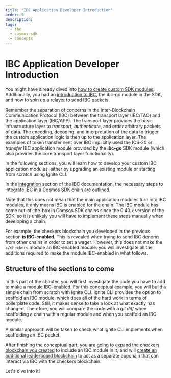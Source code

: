 ```yaml
---
title: "IBC Application Developer Introduction"
order: 5
description: 
tags: 
  - ibc
  - cosmos-sdk
  - concepts
---
```


# IBC Application Developer Introduction

You might have already dived into [how to create custom SDK modules](/tutorials/7-understand-sdk-modules/index.md). Additionally, you had an [introduction to IBC](/academy/3-ibc/1-what-is-ibc.md), the ibc-go module in the SDK, and how to [spin up a relayer to send IBC packets](/hands-on-exercise/4-ibc-adv/2-relayer-intro.md).

Remember the separation of concerns in the Inter-Blockchain Communication Protocol (IBC) between the transport layer (IBC/TAO) and the application layer (IBC/APP). The transport layer provides the basic infrastructure layer to _transport_, _authenticate_, and _order_ arbitrary packets of data. The encoding, decoding, and interpretation of the data to trigger the custom application logic is then up to the application layer. The examples of token transfer sent over IBC implicitly used the ICS-20 or _transfer_ IBC application module provided by the **ibc-go** SDK module (which also provides the core transport layer functionality).

In the following sections, you will learn how to develop your custom IBC application modules, either by upgrading an existing module or starting from scratch using Ignite CLI.

<HighlightBox type="docs">

In the [integration](https://ibc.cosmos.network/v3.0.0/ibc/integration.html) section of the IBC documentation, the necessary steps to integrate IBC in a Cosmos SDK chain are outlined.

Note that this does not mean that the main application modules turn into IBC modules, it only means IBC is enabled for the chain. The IBC module has come out-of-the-box in Comsos SDK chains since the 0.40.x version of the SDK, so it is unlikely you will have to implement these steps manually when developing a chain.

For example, the checkers blockchain you developed in the previous section **is IBC-enabled**. This is revealed when trying to send IBC denoms from other chains in order to set a wager. However, this does not make the `x/checkers` module an IBC-enabled module. you will investigate all the additions required to make the module IBC-enabled in what follows.

</HighlightBox>

## Structure of the sections to come

In this part of the chapter, you will first investigate the code you have to add to make a module IBC-enabled. For this conceptual example, you will build a simple chain from scratch with Ignite CLI. Ignite CLI provides the option to scaffold an IBC module, which does all of the hard work in terms of boilerplate code. Still, it makes sense to take a look at what exactly has changed. Therefore, you will compare the code with a _git diff_ when scaffolding a chain with a regular module and when you scaffold an IBC module.

A similar approach will be taken to check what Ignite CLI implements when scaffolding an IBC packet.

After finishing the conceptual part, you are going to [expand the checkers blockchain you created](./8-ibc-app-checkers.md) to include an IBC module in it, and will [create an additional leaderboard blockchain](./9-ibc-app-leaderboard.md) to act as a separate appchain that can interact via IBC with the checkers blockchain.


Let's dive into it!
